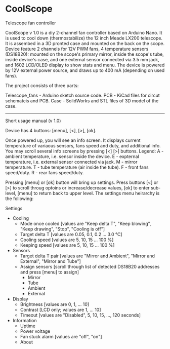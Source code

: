 # CoolScope
Telescope fan controller

CoolScope v 1.0 is a diy 2-channel fan controller based on Arduino Nano. It is used to cool down (thermostabilize) the 12 inch Meade LX200 telescope. It is assembed in a 3D pronted case and mounted on the back on the scope. Device feature 2 channels for 12V PWM fans, 4 temperature sensors (DS18B20): mounted on the scope's primary mirror, inside the scope's tube, inside device's case, and one external sensor connected via 3.5 mm jack, and 1602 LCD/OLED display to show stats and menu. The device is powered by 12V external power source, and draws up to 400 mA (depending on used fans).

The project consists of three parts:

Telescope_fans - Arduino sketch source code.
PCB - KiCad files for circut schematcis and PCB.
Case - SolidWorks and STL files of 3D model of the case.

----------------------------------------------------------------------------------

Short usage manual (v 1.0)

Device has 4 buttons: [menu], [<], [>], [ok].

Once powered up, you will see an info screen. It displays current temperature of variaous sensors, fans speed and duty, and additional info. You may scroll several info screens by pressing [<] [>] buttons. Legend:
A - ambient temperature, i.e. sensor inside the device.
E - expternal temperature, i.e. external sensor connected via jack.
M - mirror temperature.
T - tube temperature (air inside the tube).
F - front fans speed/duty.
R - rear fans speed/duty.

Pressing [menu] or [ok] button will bring up settings. Press buttons [<] or [>] to scroll throug optoins or increase/decrease values, [ok] to enter sub-level, [menu] to return back to upper level. The settings menu heirarchy is the following:

Settings
- Cooling
  - Mode once cooled [values are "Keep delta T", "Keep blowing", "Keep drawing", "Stop", "Cooling is off"]
  - Target delta T [values are 0.05, 0.1, 0.2 ... 3.0 °C]
  - Cooling speed [values are 5, 10, 15 ... 100 %]
  - Keeping speed [values are 5, 10, 15 ... 100 %]
- Sensors
  - Target delta T pair [values are "Mirror and Ambient", "Mirror and External", "Mirror and Tube"]
  - Assign sensors [scroll through list of detected DS18B20 addresses and press [menu] to assign]
    - Mirror
    - Tube
    - Ambient
    - External
- Display
  - Brightness [values are 0, 1, ... 10]
  - Contrast [LCD only; values are 1, ... 10]
  - Timeout [values are "Disabled", 5, 10, 15, ..., 120 seconds]
- Information
  - Uptime
  - Power voltage
  - Fan stuck alarm [values are "off", "on"]
  - About

